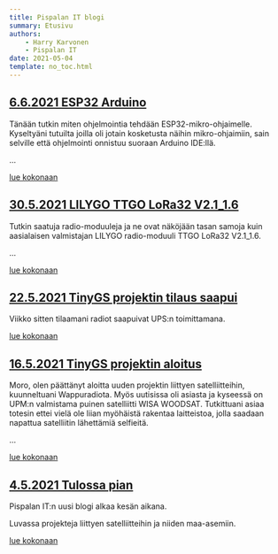 ```yaml
---
title: Pispalan IT blogi
summary: Etusivu
authors:
    - Harry Karvonen
    - Pispalan IT
date: 2021-05-04
template: no_toc.html
---
```


## [6.6.2021 ESP32 Arduino](2021/06/06/esp32_arduino.md)

Tänään tutkin miten ohjelmointia tehdään ESP32-mikro-ohjaimelle. Kyseltyäni tutuilta joilla oli jotain kosketusta näihin mikro-ohjaimiin, sain selville että ohjelmointi onnistuu suoraan Arduino IDE:llä.

...

[lue kokonaan](2021/06/06/esp32_arduino.md)


## [30.5.2021 LILYGO TTGO LoRa32 V2.1_1.6](2021/05/30/lilygo_ttgo_lora32.md)

Tutkin saatuja radio-moduuleja ja ne ovat näköjään tasan samoja kuin
aasialaisen valmistajan LILYGO radio-moduuli TTGO LoRa32 V2.1_1.6.

...

[lue kokonaan](2021/05/30/lilygo_ttgo_lora32.md)


## [22.5.2021 TinyGS projektin tilaus saapui](2021/05/22/tinygs_projektin_tilaus_saapui.md)

Viikko sitten tilaamani radiot saapuivat UPS:n toimittamana.

[lue kokonaan](2021/05/22/tinygs_projektin_tilaus_saapui.md)

## [16.5.2021 TinyGS projektin aloitus](2021/05/16/tinygs_projektin_aloitus.md)

Moro, olen päättänyt aloitta uuden projektin liittyen satelliitteihin, kuunneltuani Wappuradiota. Myös uutisissa oli asiasta ja kyseessä on UPM:n valmistama puinen satelliitti WISA WOODSAT. Tutkittuani asiaa totesin ettei vielä ole liian myöhäistä rakentaa laitteistoa, jolla saadaan napattua satelliitin lähettämiä selfieitä.

...

[lue kokonaan](2021/05/16/tinygs_projektin_aloitus.md)

## [4.5.2021 Tulossa pian](2021/05/04/tulossa_pian.md)

Pispalan IT:n uusi blogi alkaa kesän aikana.

Luvassa projekteja liittyen satelliitteihin ja niiden maa-asemiin.

[lue kokonaan](2021/05/04/tulossa_pian.md)
